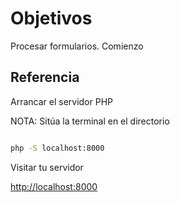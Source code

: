 # Objetivos

Procesar formularios. Comienzo

## Referencia

Arrancar el servidor PHP

NOTA: Sitúa la terminal en el directorio

```bash

php -S localhost:8000

```

Visitar tu servidor

[http://localhost:8000](http://localhost:8000)

